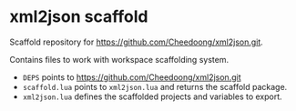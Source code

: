 # xml2json scaffold

Scaffold repository for https://github.com/Cheedoong/xml2json.git.

Contains files to work with workspace scaffolding system.

- `DEPS` points to https://github.com/Cheedoong/xml2json.git
- `scaffold.lua` points to `xml2json.lua` and returns the scaffold package.
- `xml2json.lua` defines the scaffolded projects and variables to export.
